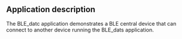 ## Application description

The BLE\_datc application demonstrates a BLE central device that can connect to another device running the BLE\_dats application.

